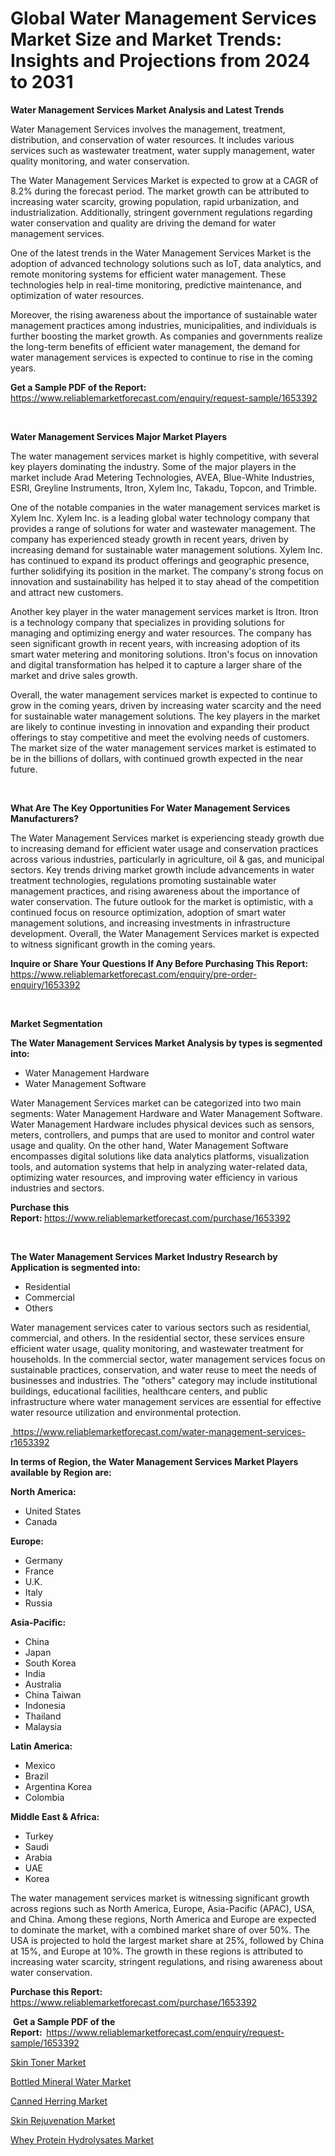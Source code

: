 <p><h1>Global Water Management Services Market Size and Market Trends: Insights and Projections from 2024 to 2031</h1></p><p><strong>Water Management Services Market Analysis and Latest Trends</strong></p>
<p><p>Water Management Services involves the management, treatment, distribution, and conservation of water resources. It includes various services such as wastewater treatment, water supply management, water quality monitoring, and water conservation.</p><p>The Water Management Services Market is expected to grow at a CAGR of 8.2% during the forecast period. The market growth can be attributed to increasing water scarcity, growing population, rapid urbanization, and industrialization. Additionally, stringent government regulations regarding water conservation and quality are driving the demand for water management services.</p><p>One of the latest trends in the Water Management Services Market is the adoption of advanced technology solutions such as IoT, data analytics, and remote monitoring systems for efficient water management. These technologies help in real-time monitoring, predictive maintenance, and optimization of water resources.</p><p>Moreover, the rising awareness about the importance of sustainable water management practices among industries, municipalities, and individuals is further boosting the market growth. As companies and governments realize the long-term benefits of efficient water management, the demand for water management services is expected to continue to rise in the coming years.</p></p>
<p><strong>Get a Sample PDF of the Report:&nbsp;</strong> <a href="https://www.reliablemarketforecast.com/enquiry/request-sample/1653392">https://www.reliablemarketforecast.com/enquiry/request-sample/1653392</a></p>
<p>&nbsp;</p>
<p><strong>Water Management Services Major Market Players</strong></p>
<p><p>The water management services market is highly competitive, with several key players dominating the industry. Some of the major players in the market include Arad Metering Technologies, AVEA, Blue-White Industries, ESRI, Greyline Instruments, Itron, Xylem Inc, Takadu, Topcon, and Trimble.</p><p>One of the notable companies in the water management services market is Xylem Inc. Xylem Inc. is a leading global water technology company that provides a range of solutions for water and wastewater management. The company has experienced steady growth in recent years, driven by increasing demand for sustainable water management solutions. Xylem Inc. has continued to expand its product offerings and geographic presence, further solidifying its position in the market. The company's strong focus on innovation and sustainability has helped it to stay ahead of the competition and attract new customers.</p><p>Another key player in the water management services market is Itron. Itron is a technology company that specializes in providing solutions for managing and optimizing energy and water resources. The company has seen significant growth in recent years, with increasing adoption of its smart water metering and monitoring solutions. Itron's focus on innovation and digital transformation has helped it to capture a larger share of the market and drive sales growth.</p><p>Overall, the water management services market is expected to continue to grow in the coming years, driven by increasing water scarcity and the need for sustainable water management solutions. The key players in the market are likely to continue investing in innovation and expanding their product offerings to stay competitive and meet the evolving needs of customers. The market size of the water management services market is estimated to be in the billions of dollars, with continued growth expected in the near future.</p></p>
<p>&nbsp;</p>
<p><strong>What Are The Key Opportunities For Water Management Services Manufacturers?</strong></p>
<p><p>The Water Management Services market is experiencing steady growth due to increasing demand for efficient water usage and conservation practices across various industries, particularly in agriculture, oil & gas, and municipal sectors. Key trends driving market growth include advancements in water treatment technologies, regulations promoting sustainable water management practices, and rising awareness about the importance of water conservation. The future outlook for the market is optimistic, with a continued focus on resource optimization, adoption of smart water management solutions, and increasing investments in infrastructure development. Overall, the Water Management Services market is expected to witness significant growth in the coming years.</p></p>
<p><strong>Inquire or Share Your Questions If Any Before Purchasing This Report:</strong> <a href="https://www.reliablemarketforecast.com/enquiry/pre-order-enquiry/1653392">https://www.reliablemarketforecast.com/enquiry/pre-order-enquiry/1653392</a></p>
<p>&nbsp;</p>
<p><strong>Market Segmentation</strong></p>
<p><strong>The Water Management Services Market Analysis by types is segmented into:</strong></p>
<p><ul><li>Water Management Hardware</li><li>Water Management Software</li></ul></p>
<p><p>Water Management Services market can be categorized into two main segments: Water Management Hardware and Water Management Software. Water Management Hardware includes physical devices such as sensors, meters, controllers, and pumps that are used to monitor and control water usage and quality. On the other hand, Water Management Software encompasses digital solutions like data analytics platforms, visualization tools, and automation systems that help in analyzing water-related data, optimizing water resources, and improving water efficiency in various industries and sectors.</p></p>
<p><strong>Purchase this Report:&nbsp;</strong><a href="https://www.reliablemarketforecast.com/purchase/1653392">https://www.reliablemarketforecast.com/purchase/1653392</a></p>
<p>&nbsp;</p>
<p><strong>The Water Management Services Market Industry Research by Application is segmented into:</strong></p>
<p><ul><li>Residential</li><li>Commercial</li><li>Others</li></ul></p>
<p><p>Water management services cater to various sectors such as residential, commercial, and others. In the residential sector, these services ensure efficient water usage, quality monitoring, and wastewater treatment for households. In the commercial sector, water management services focus on sustainable practices, conservation, and water reuse to meet the needs of businesses and industries. The "others" category may include institutional buildings, educational facilities, healthcare centers, and public infrastructure where water management services are essential for effective water resource utilization and environmental protection.</p></p>
<p><a href="https://www.reliablemarketforecast.com/water-management-services-r1653392">&nbsp;https://www.reliablemarketforecast.com/water-management-services-r1653392</a></p>
<p><strong>In terms of Region, the Water Management Services Market Players available by Region are:</strong></p>
<p>
    <p> <strong> North America: </strong>
        <ul>
            <li>United States</li>
            <li>Canada</li>
        </ul>
        </p> 
    <p> <strong> Europe: </strong>
        <ul>
            <li>Germany</li>
            <li>France</li>
            <li>U.K.</li>
            <li>Italy</li>
            <li>Russia</li>
        </ul>
        </p> 
    <p> <strong> Asia-Pacific: </strong>
        <ul>
            <li>China</li>
            <li>Japan</li>
            <li>South Korea</li>
            <li>India</li>
            <li>Australia</li>
            <li>China Taiwan</li>
            <li>Indonesia</li>
            <li>Thailand</li>
            <li>Malaysia</li>
        </ul>
        </p> 
    <p> <strong> Latin America: </strong>
        <ul>
            <li>Mexico</li>
            <li>Brazil</li>
            <li>Argentina Korea</li>
            <li>Colombia</li>
        </ul>
        </p> 
    <p> <strong> Middle East & Africa: </strong>
        <ul>
            <li>Turkey</li>
            <li>Saudi</li>
            <li>Arabia</li>
            <li>UAE</li>
            <li>Korea</li>
        </ul>
    </p>
    </p>
<p><p>The water management services market is witnessing significant growth across regions such as North America, Europe, Asia-Pacific (APAC), USA, and China. Among these regions, North America and Europe are expected to dominate the market, with a combined market share of over 50%. The USA is projected to hold the largest market share at 25%, followed by China at 15%, and Europe at 10%. The growth in these regions is attributed to increasing water scarcity, stringent regulations, and rising awareness about water conservation.</p></p>
<p><strong>Purchase this Report: </strong><a href="https://www.reliablemarketforecast.com/purchase/1653392">https://www.reliablemarketforecast.com/purchase/1653392</a></p>
<p>&nbsp;<strong>Get a Sample PDF of the Report:&nbsp;&nbsp;</strong><a href="https://www.reliablemarketforecast.com/enquiry/request-sample/1653392">https://www.reliablemarketforecast.com/enquiry/request-sample/1653392</a></p>
<p><strong></strong></p>
<p><p><a href="https://github.com/vimar16th/Market-Research-Report-List-6/blob/main/skin-toner-market.md">Skin Toner Market</a></p><p><a href="https://medium.com/@holtman5974/global-bottled-mineral-water-market-trends-insights-into-growth-opportunities-and-challenges-4375ed0ae425">Bottled Mineral Water Market</a></p><p><a href="https://medium.com/@bradleyills65767/an-in-depth-analysis-of-the-global-canned-herring-market-scope-and-its-rapid-growing-13-9-3cee02ec4287">Canned Herring Market</a></p><p><a href="https://github.com/JameTravis/Market-Research-Report-List-6/blob/main/skin-rejuvenation-market.md">Skin Rejuvenation Market</a></p><p><a href="https://medium.com/@alyciaebert/global-whey-protein-hydrolysates-market-by-product-type-by-application-by-region-and-companies-ef32b6f6526c">Whey Protein Hydrolysates Market</a></p></p>
